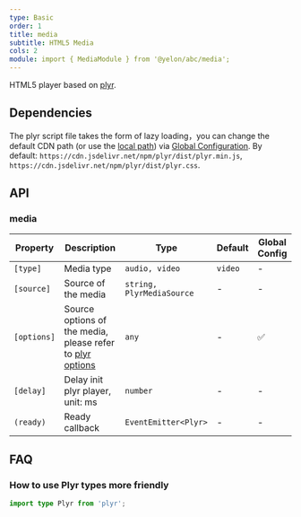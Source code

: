 ```yaml
---
type: Basic
order: 1
title: media
subtitle: HTML5 Media
cols: 2
module: import { MediaModule } from '@yelon/abc/media';
---
```


HTML5 player based on [plyr](https://github.com/sampotts/plyr).

## Dependencies

The plyr script file takes the form of lazy loading，you can change the default CDN path (or use the [local path](https://angular.io/guide/workspace-config#asset-config)) via [Global Configuration](/docs/global-config). By default: `https://cdn.jsdelivr.net/npm/plyr/dist/plyr.min.js`, `https://cdn.jsdelivr.net/npm/plyr/dist/plyr.css`.

## API

### media

| Property | Description | Type | Default | Global Config |
|----------|-------------|------|---------|---------------|
| `[type]` | Media type | `audio, video` | `video` | - |
| `[source]` | Source of the media | `string, PlyrMediaSource` | - | - |
| `[options]` | Source options of the media, please refer to [plyr options](https://github.com/sampotts/plyr#options) | `any` | - | ✅ |
| `[delay]` | Delay init plyr player, unit: ms | `number` | - | - |
| `(ready)` | Ready callback | `EventEmitter<Plyr>` | - | - |

## FAQ

### How to use Plyr types more friendly

```ts
import type Plyr from 'plyr';
```
